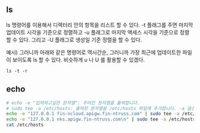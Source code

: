 ## ls
ls 명령어를 이용해서 디렉터리 안의 항목을 리스트 할 수 있다. -t 플래그를 주면 마지막 업데이트 시각을 기준으로 정렬하고 -u 플래그로 마지막 액세스 시각을 기준으로 정렬할 수 있다. 그리고 -U 플래그로 생성일 기준 정렬을 할 수 있다.

예시)
그러니까 아래와 같은 명령어로 역시간순, 그러니까 가장 최근에 업데이트한 파일이 보이도록 ls 할 수 있다. 비슷하게 u 나 U 를 활용할 수 있겠다.

```
ls -t -r
```

## echo
```bash
# echo -e "입력하고싶은 문자열": 주어진 문자열을 출력합니다.
# sudo tee -a /etc/hosts: 출력된 문자열을 /etc/hosts 파일에 추가합니다. -a 옵션은 파일의 끝에 추가함을 의미합니다.
echo -e "127.0.0.1 fin-ncloud.apigw.fin-ntruss.com" | sudo tee -a /etc/hosts
echo -e "127.0.0.1 nks.apigw.fin-ntruss.com\n" | sudo tee -a /etc/hosts
cat /etc/hosts 
```
